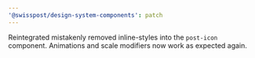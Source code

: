 ```yaml
---
'@swisspost/design-system-components': patch
---
```


Reintegrated mistakenly removed inline-styles into the `post-icon` component. Animations and scale modifiers now work as expected again.
